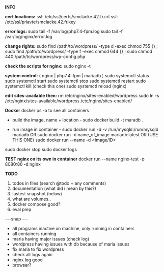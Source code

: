 
**INFO**

**cert locations:**
ssl: /etc/ssl/certs/smclacke.42.fr.crt
ssl: /etc/ssl/priavte/smclacke.42.fr.key

**error logs:**
sudo tail -f /var/log/php7.4-fpm.log
sudo tail -f /var/log/nginx/error.log

**change rights:**
sudo find /path/to/wordpress/ -type d -exec chmod 755 {} \;
sudo find /path/to/wordpress/ -type f -exec chmod 644 {} \;
sudo chmod 440 /path/to/wordpress/wp-config.php

**check the scripts for nginx:**
sudo nginx -t

**system control:**
( nginx | php7.4-fpm | mariadb )
sudo systemctl status
sudo systemctl start
sudo systemctl stop
sudo systemctl restart
sudo systemctl kill (check this one)
sudo systemctl reload (nginx)

**edit sites-available then:**
rm /etc/nginx/sites-enabled/wordpress
sudo ln -s /etc/nginx/sites-available/wordpress /etc/nginx/sites-enabled/

**Docker**
docker ps -a to see all containers

- build the image, name + location -
sudo docker build -t maradb .

- run image in container -
sudo docker run -d -v /run/mysqld:/run/mysqld mariadb
OR 
sudo docker run -d name_of_image mariadb:latest
OR (USE THIS ONE)
sudo docker run --name <name> -d <image/ID>

sudo docker stop <container>
sudo docker logs <container>


**TEST nginx on its own in container**
docker run --name nginx-test -p 8080:80 -d nginx

**TODO**

1) todos in files (search @todo + any comments)
2) documentation (what did i mean by this?)
3) lastest snapshot (below)
5) what are volumes..
6) docker compose good?
7) eval prep

---snap ---
- all programs inactive on machine, only running in containers
- all containers running 
- maria having major issues (check log)
- wordpress having issues with db because of maria issues
- fix maria to fix wordpress
- check all logs again
- nginx log gooci
- browser? 


